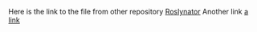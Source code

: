 Here is the link to the file from other repository [Roslynator](https://marketplace.visualstudio.com/items?itemName=josefpihrt.Roslynator2019)
Another link [a link](https://github.com/mahrncic/private-test/files/config/Test.yml)

